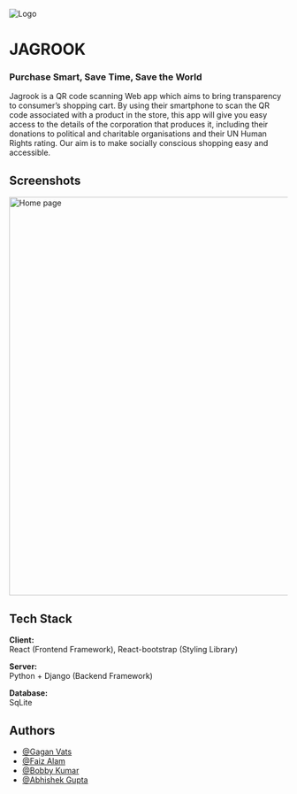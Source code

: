 
![Logo](https://socialify.git.ci/gaganvats-05/Jagrook/image?description=1&descriptionEditable=Built%20with%20Django%20%2B%20React&font=Source%20Code%20Pro&forks=1&logo=https%3A%2F%2Fres.cloudinary.com%2Fdgg6izgtw%2Fimage%2Fupload%2Fv1649550211%2Fjagrook-logos_white_nxkmph.png&pattern=Plus&stargazers=1&theme=Dark)


# JAGROOK

### Purchase Smart, Save Time, Save the World 

Jagrook is a QR code scanning Web app which aims to bring transparency to consumer’s shopping cart.
By using their smartphone to scan the QR code associated with a product in the store, this app will give you easy access to the details of the corporation that produces it, including their donations to political and charitable organisations and their UN Human Rights rating.
Our aim is to make socially conscious shopping easy and accessible.

## Screenshots 
<img width="720" alt="Home page" src="https://user-images.githubusercontent.com/21370009/162781060-f3a7b293-8b32-490b-9d9f-e26320c600af.png">


## Tech Stack

**Client:** \
React (Frontend Framework),
React-bootstrap (Styling Library)

**Server:** \
Python + Django (Backend Framework)

**Database:**  
SqLite 


## Authors

- [@Gagan Vats](https://www.github.com/gaganvats-05)
- [@Faiz Alam](https://www.github.com/faizalam)
- [@Bobby Kumar](https://www.github.com/kashyap1905)
- [@Abhishek Gupta](https://www.github.com/Im-Abhi)


